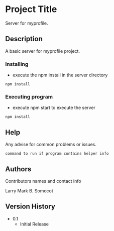 # Project Title

Server for myprofile.

## Description

A basic server for myprofile project.

### Installing

* execute the npm install in the server directory

```
npm install 
```

### Executing program

* execute npm start to execute the server
```
npm install 
```

## Help

Any advise for common problems or issues.
```
command to run if program contains helper info
```

## Authors

Contributors names and contact info

Larry Mark B. Somocot

## Version History

* 0.1
    * Initial Release

